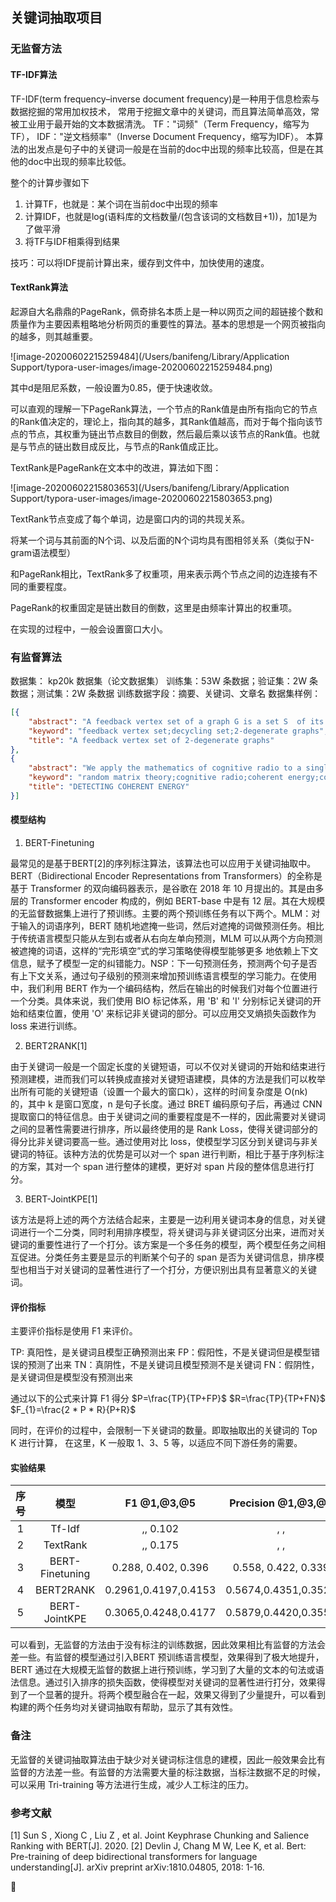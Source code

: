 ## 关键词抽取项目

### 无监督方法
#### TF-IDF算法
TF-IDF(term frequency–inverse document frequency)是一种用于信息检索与数据挖掘的常用加权技术，
常用于挖掘文章中的关键词，而且算法简单高效，常被工业用于最开始的文本数据清洗。
TF："词频"（Term Frequency，缩写为TF），
IDF："逆文档频率"（Inverse Document Frequency，缩写为IDF）。
本算法的出发点是句子中的关键词一般是在当前的doc中出现的频率比较高，但是在其他的doc中出现的频率比较低。

整个的计算步骤如下
1. 计算TF，也就是：某个词在当前doc中出现的频率
2. 计算IDF，也就是log(语料库的文档数量/(包含该词的文档数目+1))，加1是为了做平滑
3. 将TF与IDF相乘得到结果

技巧：可以将IDF提前计算出来，缓存到文件中，加快使用的速度。

#### TextRank算法
起源自大名鼎鼎的PageRank，佩奇排名本质上是一种以网页之间的超链接个数和质量作为主要因素粗略地分析网页的重要性的算法。基本的思想是一个网页被指向的越多，则其越重要。

![image-20200602215259484](/Users/banifeng/Library/Application Support/typora-user-images/image-20200602215259484.png)

其中d是阻尼系数，一般设置为0.85，便于快速收敛。

可以直观的理解一下PageRank算法，一个节点的Rank值是由所有指向它的节点的Rank值决定的，理论上，指向其的越多，其Rank值越高，而对于每个指向该节点的节点，其权重为链出节点数目的倒数，然后最后乘以该节点的Rank值。也就是与节点的链出数目成反比，与节点的Rank值成正比。

TextRank是PageRank在文本中的改进，算法如下图：

![image-20200602215803653](/Users/banifeng/Library/Application Support/typora-user-images/image-20200602215803653.png)

TextRank节点变成了每个单词，边是窗口内的词的共现关系。

将某一个词与其前面的N个词、以及后面的N个词均具有图相邻关系（类似于N-gram语法模型）

和PageRank相比，TextRank多了权重项，用来表示两个节点之间的边连接有不同的重要程度。

PageRank的权重固定是链出数目的倒数，这里是由频率计算出的权重项。

在实现的过程中，一般会设置窗口大小。

### 有监督算法

数据集： kp20k 数据集（论文数据集）
训练集：53W 条数据；验证集：2W 条数据；测试集：2W 条数据
训练数据字段：摘要、关键词、文章名
数据集样例：
```json
[{
    "abstract": "A feedback vertex set of a graph G is a set S  of its vertices such that the subgraph induced by V(G)?S V ( G ) ? S is a forest. The cardinality of a minimum feedback vertex set of G  is denoted by ?(G) ? ( G ) . A graph G is 2-degenerate  if each subgraph G? G ? of G has a vertex v  such that dG?(v)?2 d G ? ( v ) ? 2 . In this paper, we prove that ?(G)?2n/5 ? ( G ) ? 2 n / 5 for any 2-degenerate n-vertex graph G and moreover, we show that this bound is tight. As a consequence, we derive a polynomial time algorithm, which for a given 2-degenerate n -vertex graph returns its feedback vertex set of cardinality at most 2n/5 2 n / 5 .", 
    "keyword": "feedback vertex set;decycling set;2-degenerate graphs", 
    "title": "A feedback vertex set of 2-degenerate graphs"
},
{
    "abstract": "We apply the mathematics of cognitive radio to a single receiver to obtain a new coherent energy metric. This allows us to derive the time correlation law separating Gaussian colored noise from coherent signal energy.", 
    "keyword": "random matrix theory;cognitive radio;coherent energy;colored noise", 
    "title": "DETECTING COHERENT ENERGY"
}]
```


#### 模型结构
1. BERT-Finetuning

最常见的是基于BERT[2]的序列标注算法，该算法也可以应用于关键词抽取中。BERT（Bidirectional Encoder Representations from Transformers）的全称是基于 Transformer 的双向编码器表示，是谷歌在 2018 年 10 月提出的。其是由多层的 Transformer encoder 构成的，例如 BERT-base 中是有 12 层。其在大规模的无监督数据集上进行了预训练。主要的两个预训练任务有以下两个。MLM：对于输入的词语序列，BERT 随机地遮掩一些词，然后对遮掩的词做预测任务。相比于传统语言模型只能从左到右或者从右向左单向预测，MLM 可以从两个方向预测被遮掩的词语，这样的“完形填空”式的学习策略使得模型能够更多 地依赖上下文信息，赋予了模型一定的纠错能力。NSP：下一句预测任务，预测两个句子是否有上下文关系，通过句子级别的预测来增加预训练语言模型的学习能力。在使用中，我们利用 BERT 作为一个编码结构，然后在输出的时候我们对每个位置进行一个分类。具体来说，我们使用 BIO 标记体系，用 'B' 和 'I' 分别标记关键词的开始和结束位置，使用 'O' 来标记非关键词的部分。可以应用交叉熵损失函数作为 loss 来进行训练。


2. BERT2RANK[1]

由于关键词一般是一个固定长度的关键短语，可以不仅对关键词的开始和结束进行预测建模，进而我们可以转换成直接对关键短语建模，具体的方法是我们可以枚举出所有可能的关键短语（设置一个最大的窗口k），这样的时间复杂度是 O(nk) 的，其中 k 是窗口宽度，n 是句子长度。通过 BRET 编码原句子后，再通过 CNN 提取窗口的特征信息。由于关键词之间的重要程度是不一样的，因此需要对关键词之间的显著性需要进行排序，所以最终使用的是 Rank Loss，使得关键词部分的得分比非关键词要高一些。通过使用对比 loss，使模型学习区分到关键词与非关键词的特征。该种方法的优势是可以对一个 span 进行判断，相比于基于序列标注的方案，其对一个 span 进行整体的建模，更好对 span 片段的整体信息进行打分。

3. BERT-JointKPE[1]

该方法是将上述的两个方法结合起来，主要是一边利用关键词本身的信息，对关键词进行一个二分类，同时利用排序模型，将关键词与非关键词区分出来，进而对关键词的重要性进行了一个打分。该方案是一个多任务的模型，两个模型任务之间相互促进。分类任务主要是显示的判断某个句子的 span 是否为关键词信息，排序模型也相当于对关键词的显著性进行了一个打分，方便识别出具有显著意义的关键词。

#### 评价指标

主要评价指标是使用 F1 来评价。

TP: 真阳性，是关键词且模型正确预测出来
FP：假阳性，不是关键词但是模型错误的预测了出来
TN：真阴性，不是关键词且模型预测不是关键词
FN：假阴性，是关键词但是模型没有预测出来

通过以下的公式来计算 F1 得分
$P=\frac{TP}{TP+FP}$
$R=\frac{TP}{TP+FN}$
$F_{1}=\frac{2 * P * R}{P+R}$

同时，在评价的过程中，会限制一下关键词的数量。即取抽取出的关键词的 Top K 进行计算，
在这里，K 一般取 1、3、5 等，以适应不同下游任务的需要。

#### 实验结果
|序号|模型|F1 @1,@3,@5|Precision @1,@3,@5|Recall @1,@3,@5|
|:--:|:----:|:--------:|:---------------:|:------------:|
|1|Tf-Idf| ,, 0.102 | , , | , , |
|2|TextRank| ,, 0.175 | , , | , , |
|3|BERT-Finetuning|0.288, 0.402, 0.396|0.558, 0.422, 0.339 | 0.211, 0.448, 0.580|
|4|BERT2RANK|0.2961,0.4197,0.4153 |0.5674,0.4351,0.3527|0.2178,0.4704,0.6121|
|5|BERT-JointKPE|0.3065,0.4248,0.4177 |0.5879,0.4420,0.3557|0.2257,0.4753,0.6146|

可以看到，无监督的方法由于没有标注的训练数据，因此效果相比有监督的方法会差一些。有监督的模型通过引入BERT 预训练语言模型，效果得到了极大地提升，BERT 通过在大规模无监督的数据上进行预训练，学习到了大量的文本的句法或语法信息。通过引入排序的损失函数，使得模型对关键词的显著性进行打分，效果得到了一个显著的提升。将两个模型融合在一起，效果又得到了少量提升，可以看到构建的两个任务均对关键词抽取有帮助，显示了其有效性。

### 备注

无监督的关键词抽取算法由于缺少对关键词标注信息的建模，因此一般效果会比有监督的方法差一些。有监督的方法需要大量的标注数据，当标注数据不足的时候，可以采用 Tri-training 等方法进行生成，减少人工标注的压力。

### 参考文献
[1] Sun S , Xiong C , Liu Z , et al. Joint Keyphrase Chunking and Salience Ranking with BERT[J]. 2020. 
[2] Devlin  J,  Chang  M  W,  Lee  K,  et  al.  Bert:  Pre-training  of  deep  bidirectional transformers for language understanding[J]. arXiv preprint arXiv:1810.04805, 2018: 1-16.


